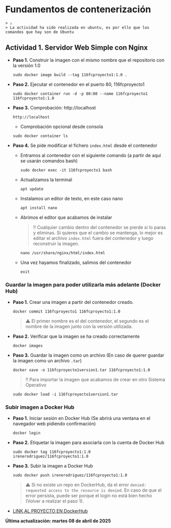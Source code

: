 # Fundamentos de contenerización
    > ⚠️
    > La actividad ha sido realizada en ubuntu, es por ello que los comandos que hay son de Ubuntu

## Actividad 1. Servidor Web Simple con Nginx

- **Paso 1.** Construir la imagen con el mismo nombre que el repositorio con la versión 1.0
    ```
    sudo docker image build --tag 116fcproyecto1:1.0 .
    ```

- **Paso 2.** Ejecutar el contenedor en el puerto 80, 116fcproyecto1
    ```
    sudo docker container run -d -p 80:80 --name 116fcproyecto1 116fcproyecto1:1.0
    ```

- **Paso 3.** Comprobación: http://localhost
    ```
    http://localhost
    ```
    * Comprobación opcional desde consola
    ```
    sudo docker container ls
    ```

- **Paso 4.** Se pide modificar el fichero `index.html` desde el contenedor
    * Entramos al contenedor con el siguiente comando (a partir de aquí se usarán comandos bash)
        ```
        sudo docker exec -it 116fcproyecto1 bash
        ```
    * Actualizamos la terminal 
        ```
        apt update
        ```
    * Instalamos un editor de texto, en este caso nano
        ```
        apt install nano
        ```
    * Abrimos el editor que acabamos de instalar 
        > ‼️
        > Cualquier cambio dentro del contenedor se pierde si lo paras y eliminas. Si quieres que el cambio se mantenga, lo mejor es editar el archivo `index.html` fuera del contenedor y luego reconstruir la imagen.
        ```
        nano /usr/share/nginx/html/index.html 
        ```
    * Una vez hayamos finalizado, salimos del contenedor
        ```
        exit
        ```

### Guardar la imagen para poder utilizarla más adelante (Docker Hub)
- **Paso 1.** Crear una imagen a partir del contenedor creado.
    ```
    docker commit 116fcproyecto1 116fcproyecto1:1.0
    ```
    >⚠️
    > El primer nombre es el del contenedor, el segundo es el nombre de la imagen junto con la versión utilizada.

- **Paso 2.** Verificar que la imagen se ha creado correctamente
    ```
    docker images
    ```

- **Paso 3.** Guardar la imagen como un archivo (En caso de querer guardar la imagen como un archivo `.tar`)
    ```
    docker save -o 116fcproyecto1version1.tar 116fcproyecto1:1.0
    ```
    > ‼️
    > Para importar la imagen que acabamos de crear en otro Sistema Operativo
    ```
    sudo docker load -i 116fcproyecto1version1.tar
    ```

### Subir imagen a Docker Hub
- **Paso 1.** Iniciar sesión en Docker Hub (Se abrirá una ventana en el navegador web pidiendo confirmación)
    ```
    docker login
    ```

- **Paso 2.** Etiquetar la imagen para asociarla con la cuenta de Docker Hub
    ```
    sudo docker tag 116fcproyecto1:1.0 irenerodriguez/116fcproyecto1:1.0
    ```

- **Paso 3.** Subir la imagen a Docker Hub
    ```
    sudo docker push irenerodriguez/116fcproyecto1:1.0
    ```
    > ⚠️
    > Si no existe un repo en DockerHub, da el error `denied: requested access to the resource is denied`. En caso de que el error persista, puede ser porque el login no está bien hecho (Volver a realizar el paso 1).

* [LINK AL PROYECTO EN DockerHub](https://hub.docker.com/r/irenerodriguez/116fcproyecto1)

**Última actualización: martes 08 de abril de 2025**
